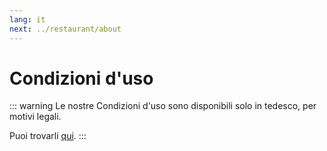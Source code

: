 ```yaml
---
lang: it
next: ../restaurant/about
---
```


# Condizioni d'uso

::: warning
Le nostre Condizioni d'uso sono disponibili solo in tedesco, per motivi legali.

Puoi trovarli [qui](../../de/legal/terms.md#nutzungsbedingungen).
:::
